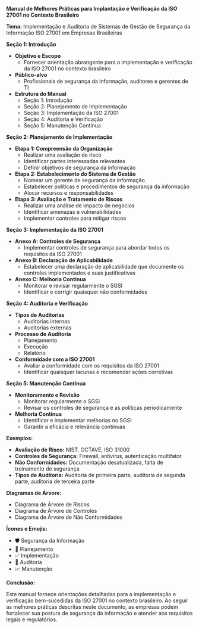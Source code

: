 **Manual de Melhores Práticas para Implantação e Verificação da ISO 27001 no Contexto Brasileiro**

**Tema:** Implementação e Auditoria de Sistemas de Gestão de Segurança da Informação ISO 27001 em Empresas Brasileiras

**Seção 1: Introdução**

* **Objetivo e Escopo**
    * Fornecer orientação abrangente para a implementação e verificação da ISO 27001 no contexto brasileiro
* **Público-alvo**
    * Profissionais de segurança da informação, auditores e gerentes de TI
* **Estrutura do Manual**
    * Seção 1: Introdução
    * Seção 2: Planejamento de Implementação
    * Seção 3: Implementação da ISO 27001
    * Seção 4: Auditoria e Verificação
    * Seção 5: Manutenção Contínua

**Seção 2: Planejamento de Implementação**

* **Etapa 1: Compreensão da Organização**
    * Realizar uma avaliação de risco
    * Identificar partes interessadas relevantes
    * Definir objetivos de segurança da informação
* **Etapa 2: Estabelecimento do Sistema de Gestão**
    * Nomear um gerente de segurança da informação
    * Estabelecer políticas e procedimentos de segurança da informação
    * Alocar recursos e responsabilidades
* **Etapa 3: Avaliação e Tratamento de Riscos**
    * Realizar uma análise de impacto de negócios
    * Identificar amenazas e vulnerabilidades
    * Implementar controles para mitigar riscos

**Seção 3: Implementação da ISO 27001**

* **Anexo A: Controles de Segurança**
    * Implementar controles de segurança para abordar todos os requisitos da ISO 27001
* **Anexo B: Declaração de Aplicabilidade**
    * Estabelecer uma declaração de aplicabilidade que documente os controles implementados e suas justificativas
* **Anexo C: Melhoria Contínua**
    * Monitorar e revisar regularmente o SGSI
    * Identificar e corrigir quaisquer não conformidades

**Seção 4: Auditoria e Verificação**

* **Tipos de Auditorias**
    * Auditorias internas
    * Auditorias externas
* **Processo de Auditoria**
    * Planejamento
    * Execução
    * Relatório
* **Conformidade com a ISO 27001**
    * Avaliar a conformidade com os requisitos da ISO 27001
    * Identificar quaisquer lacunas e recomendar ações corretivas

**Seção 5: Manutenção Contínua**

* **Monitoramento e Revisão**
    * Monitorar regularmente o SGSI
    * Revisar os controles de segurança e as políticas periodicamente
* **Melhoria Contínua**
    * Identificar e implementar melhorias no SGSI
    * Garantir a eficácia e relevância contínuas

**Exemplos:**

* **Avaliação de Risco:** NIST, OCTAVE, ISO 31000
* **Controles de Segurança:** Firewall, antivírus, autenticação multifator
* **Não Conformidades:** Documentação desatualizada, falta de treinamento de segurança
* **Tipos de Auditoria:** Auditoria de primeira parte, auditoria de segunda parte, auditoria de terceira parte

**Diagramas de Árvore:**

* Diagrama de Árvore de Riscos
* Diagrama de Árvore de Controles
* Diagrama de Árvore de Não Conformidades

**Ícones e Emojis:**

* 🛡️ Segurança da Informação
* 📅 Planejamento
* ✅ Implementação
* 🔎 Auditoria
* 📈 Manutenção

**Conclusão:**

Este manual fornece orientações detalhadas para a implementação e verificação bem-sucedidas da ISO 27001 no contexto brasileiro. Ao seguir as melhores práticas descritas neste documento, as empresas podem fortalecer sua postura de segurança da informação e atender aos requisitos legais e regulatórios.